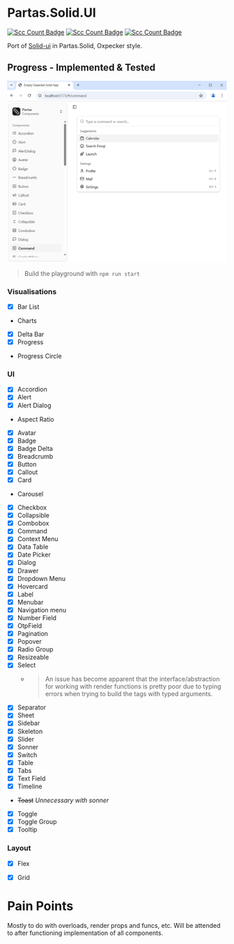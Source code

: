 ﻿# Partas.Solid.UI

[//]: # (<div align="center">)

[![Scc Count Badge](https://sloc.xyz/github/shayanhabibi/Partas.Solid.UI/?category=code&badge-bg-color=9100FF)](https://github.com/shayanhabibi/Partas.Solid.UI/)
[![Scc Count Badge](https://sloc.xyz/github/shayanhabibi/Partas.Solid.UI/?category=comments&badge-bg-color=5E00B5)](https://github.com/shayanhabibi/Partas.Solid/)
[![Scc Count Badge](https://sloc.xyz/github/shayanhabibi/Partas.Solid.UI/?category=cocomo&badge-bg-color=3B0086)](https://github.com/shayanhabibi/Partas.Solid/)

[//]: # (</div>)

Port of [Solid-ui](https://solid-ui.com/) in Partas.Solid, Oxpecker style.

## Progress - Implemented & Tested

![img.png](img.png)

> Build the playground with `npm run start`

### Visualisations
- [x] Bar List
- Charts
- [x] Delta Bar
- [x] Progress
- Progress Circle

### UI
- [x] Accordion
- [x] Alert
- [x] Alert Dialog
-  Aspect Ratio
- [x] Avatar
- [x] Badge
- [x] Badge Delta
- [x] Breadcrumb
- [x] Button
- [x] Callout
- [x] Card
-  Carousel
- [x] Checkbox
- [x] Collapsible
- [x] Combobox
- [x] Command
- [x] Context Menu
- [x] Data Table
- [x] Date Picker
- [x] Dialog
- [x] Drawer
- [x] Dropdown Menu
- [x] Hovercard
- [x] Label
- [x] Menubar
- [x] Navigation menu
- [x] Number Field
- [x] OtpField
- [x] Pagination
- [x] Popover
- [x] Radio Group
- [x] Resizeable
- [x] Select
  - > An issue has become apparent that the interface/abstraction for working with render functions is pretty poor due to typing errors when trying to build the tags with typed arguments.
- [x] Separator
- [x] Sheet
- [x] Sidebar
- [x] Skeleton
- [x] Slider
- [x] Sonner
- [x] Switch
- [x] Table
- [x] Tabs
- [x] Text Field
- [x] Timeline
-  ~~Toast~~ *Unnecessary with sonner*
- [x] Toggle
- [x] Toggle Group
- [x] Tooltip

### Layout
- [x] Flex
- [x] Grid


# Pain Points

Mostly to do with overloads, render props and funcs, etc. Will be attended to after functioning implementation of all components.